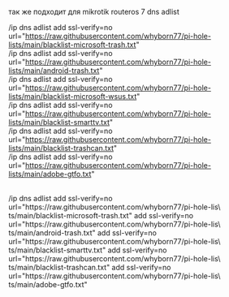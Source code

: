 так же подходит для mikrotik routeros 7 dns adlist

/ip dns adlist add ssl-verify=no url="https://raw.githubusercontent.com/whyborn77/pi-hole-lists/main/blacklist-microsoft-trash.txt"  
/ip dns adlist add ssl-verify=no url="https://raw.githubusercontent.com/whyborn77/pi-hole-lists/main/android-trash.txt"  
/ip dns adlist add ssl-verify=no url="https://raw.githubusercontent.com/whyborn77/pi-hole-lists/main/blacklist-microsoft-wsus.txt"  
/ip dns adlist add ssl-verify=no url="https://raw.githubusercontent.com/whyborn77/pi-hole-lists/main/blacklist-smarttv.txt"  
/ip dns adlist add ssl-verify=no url="https://raw.githubusercontent.com/whyborn77/pi-hole-lists/main/blacklist-trashcan.txt"  
/ip dns adlist add ssl-verify=no url="https://raw.githubusercontent.com/whyborn77/pi-hole-lists/main/adobe-gtfo.txt"

<br>
/ip dns adlist
add ssl-verify=no url="https://raw.githubusercontent.com/whyborn77/pi-hole-lis\
    ts/main/blacklist-microsoft-trash.txt"
add ssl-verify=no url="https://raw.githubusercontent.com/whyborn77/pi-hole-lis\
    ts/main/android-trash.txt"
add ssl-verify=no url="https://raw.githubusercontent.com/whyborn77/pi-hole-lis\
    ts/main/blacklist-smarttv.txt"
add ssl-verify=no url="https://raw.githubusercontent.com/whyborn77/pi-hole-lis\
    ts/main/blacklist-trashcan.txt"
add ssl-verify=no url="https://raw.githubusercontent.com/whyborn77/pi-hole-lis\
    ts/main/adobe-gtfo.txt"
